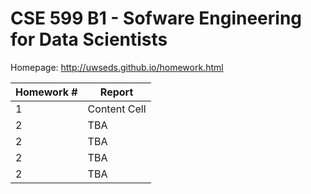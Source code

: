 # CSE 599 B1 - Sofware Engineering for Data Scientists

Homepage: http://uwseds.github.io/homework.html 

Homework #  | Report
------------- | -------------
1  | Content Cell
2  | TBA
2  | TBA
2  | TBA
2  | TBA

